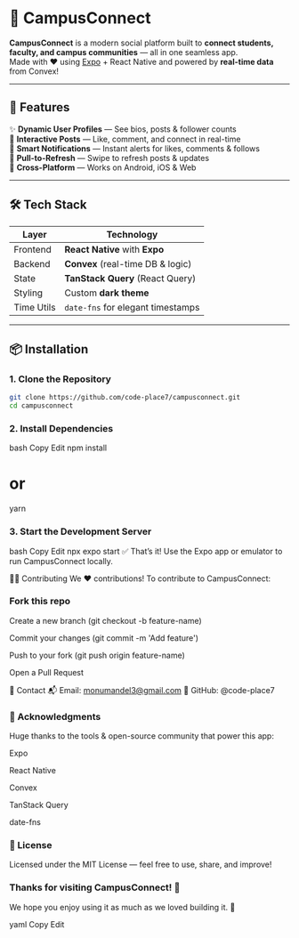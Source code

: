 # 🌟 CampusConnect

**CampusConnect** is a modern social platform built to **connect students, faculty, and campus communities** — all in one seamless app.  
Made with ❤️ using [Expo](https://expo.dev) + React Native and powered by **real-time data** from Convex!

---

## 🚀 Features

✨ **Dynamic User Profiles** — See bios, posts & follower counts  
💬 **Interactive Posts** — Like, comment, and connect in real-time  
🔔 **Smart Notifications** — Instant alerts for likes, comments & follows  
🔄 **Pull-to-Refresh** — Swipe to refresh posts & updates  
📱 **Cross-Platform** — Works on Android, iOS & Web

---

## 🛠️ Tech Stack

| Layer        | Technology                      |
|--------------|----------------------------------|
| Frontend     | **React Native** with **Expo**   |
| Backend      | **Convex** (real-time DB & logic)|
| State        | **TanStack Query** (React Query) |
| Styling      | Custom **dark theme**            |
| Time Utils   | `date-fns` for elegant timestamps|

---

## 📦 Installation

### 1. Clone the Repository

```bash
git clone https://github.com/code-place7/campusconnect.git
cd campusconnect
```

### 2. Install Dependencies
bash
Copy
Edit
npm install
# or
yarn
### 3. Start the Development Server
bash
Copy
Edit
npx expo start
✅ That’s it! Use the Expo app or emulator to run CampusConnect locally.

🧑‍💻 Contributing
We ❤️ contributions!
To contribute to CampusConnect:

### Fork this repo

Create a new branch (git checkout -b feature-name)

Commit your changes (git commit -m 'Add feature')

Push to your fork (git push origin feature-name)

Open a Pull Request

📧 Contact
📬 Email: monumandel3@gmail.com
🐙 GitHub: @code-place7

### 🌟 Acknowledgments
Huge thanks to the tools & open-source community that power this app:

Expo

React Native

Convex

TanStack Query

date-fns

### 📜 License
Licensed under the MIT License — feel free to use, share, and improve!

### Thanks for visiting CampusConnect! 🎉
We hope you enjoy using it as much as we loved building it. 🚀

yaml
Copy
Edit
